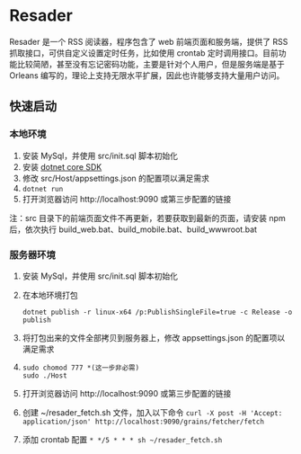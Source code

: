 # Resader
Resader 是一个 RSS 阅读器，程序包含了 web 前端页面和服务端，提供了 RSS 抓取接口，可供自定义设置定时任务，比如使用 crontab 定时调用接口。目前功能比较简陋，甚至没有忘记密码功能，主要是针对个人用户，但是服务端是基于 Orleans 编写的，理论上支持无限水平扩展，因此也许能够支持大量用户访问。

## 快速启动
### 本地环境
1. 安装 MySql，并使用 src/init.sql 脚本初始化
2. 安装 [dotnet core SDK](https://dotnet.microsoft.com/)
3. 修改 src/Host/appsettings.json 的配置项以满足需求
4. `dotnet run`
5. 打开浏览器访问 http://localhost:9090 或第三步配置的链接

注：src 目录下的前端页面文件不再更新，若要获取到最新的页面，请安装 npm 后，依次执行 build_web.bat、build_mobile.bat、build_wwwroot.bat

### 服务器环境
1. 安装 MySql，并使用 src/init.sql 脚本初始化
2. 在本地环境打包

    `dotnet publish -r linux-x64 /p:PublishSingleFile=true -c Release -o publish`
3. 将打包出来的文件全部拷贝到服务器上，修改 appsettings.json 的配置项以满足需求
4. 
    ```
    sudo chomod 777 *(这一步非必需)
    sudo ./Host
    ```
5. 打开浏览器访问 http://localhost:9090 或第三步配置的链接
6. 创建 ~/resader_fetch.sh 文件，加入以下命令 `curl -X post -H 'Accept: application/json' http://localhost:9090/grains/fetcher/fetch`
7. 添加 crontab 配置 `* */5 * * * sh ~/resader_fetch.sh`